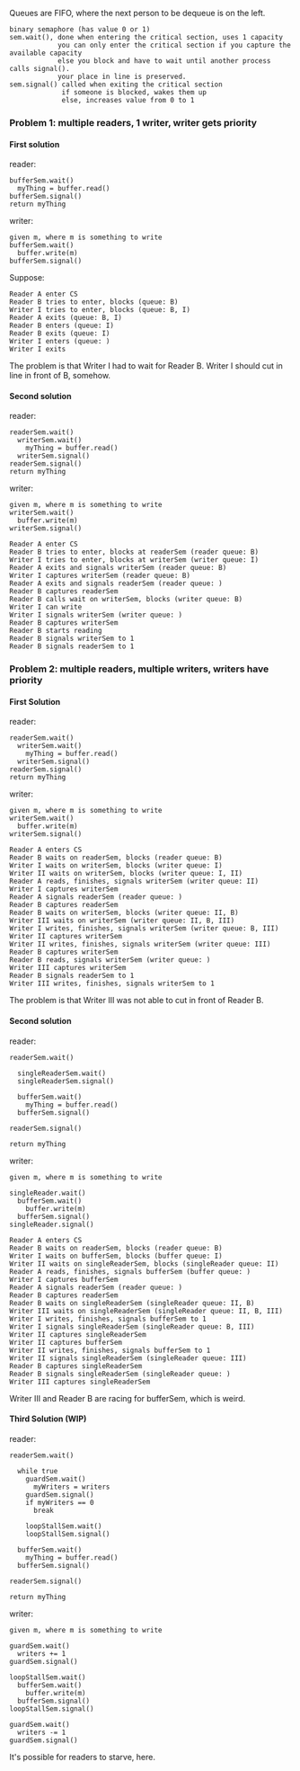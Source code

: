 
Queues are FIFO, where the next person to be dequeue is on the left.

```
binary semaphore (has value 0 or 1)
sem.wait(), done when entering the critical section, uses 1 capacity
            you can only enter the critical section if you capture the available capacity
            else you block and have to wait until another process calls signal().
            your place in line is preserved.
sem.signal() called when exiting the critical section
             if someone is blocked, wakes them up
             else, increases value from 0 to 1
```

### Problem 1: multiple readers, 1 writer, writer gets priority

#### First solution

reader:

```
bufferSem.wait()
  myThing = buffer.read()
bufferSem.signal()
return myThing
```

writer:

```
given m, where m is something to write
bufferSem.wait()
  buffer.write(m)
bufferSem.signal()
```


Suppose:

```
Reader A enter CS
Reader B tries to enter, blocks (queue: B)
Writer I tries to enter, blocks (queue: B, I)
Reader A exits (queue: B, I)
Reader B enters (queue: I)
Reader B exits (queue: I)
Writer I enters (queue: )
Writer I exits
```

The problem is that Writer I had to wait for Reader B. Writer I should cut in line in front of B, somehow.

#### Second solution

reader:

```
readerSem.wait()
  writerSem.wait()
    myThing = buffer.read()
  writerSem.signal()
readerSem.signal()
return myThing
```

writer:

```
given m, where m is something to write
writerSem.wait()
  buffer.write(m)
writerSem.signal()
```

```
Reader A enter CS
Reader B tries to enter, blocks at readerSem (reader queue: B)
Writer I tries to enter, blocks at writerSem (writer queue: I)
Reader A exits and signals writerSem (reader queue: B)
Writer I captures writerSem (reader queue: B)
Reader A exits and signals readerSem (reader queue: )
Reader B captures readerSem
Reader B calls wait on writerSem, blocks (writer queue: B)
Writer I can write
Writer I signals writerSem (writer queue: )
Reader B captures writerSem
Reader B starts reading
Reader B signals writerSem to 1
Reader B signals readerSem to 1
```


  
### Problem 2: multiple readers, multiple writers, writers have priority

#### First Solution

reader:

```
readerSem.wait()
  writerSem.wait()
    myThing = buffer.read()
  writerSem.signal()
readerSem.signal()
return myThing
```

writer:

```
given m, where m is something to write
writerSem.wait()
  buffer.write(m)
writerSem.signal()
```


```
Reader A enters CS
Reader B waits on readerSem, blocks (reader queue: B)
Writer I waits on writerSem, blocks (writer queue: I)
Writer II waits on writerSem, blocks (writer queue: I, II)
Reader A reads, finishes, signals writerSem (writer queue: II)
Writer I captures writerSem
Reader A signals readerSem (reader queue: )
Reader B captures readerSem
Reader B waits on writerSem, blocks (writer queue: II, B)
Writer III waits on writerSem (writer queue: II, B, III)
Writer I writes, finishes, signals writerSem (writer queue: B, III)
Writer II captures writerSem
Writer II writes, finishes, signals writerSem (writer queue: III)
Reader B captures writerSem
Reader B reads, signals writerSem (writer queue: )
Writer III captures writerSem
Reader B signals readerSem to 1
Writer III writes, finishes, signals writerSem to 1       
```

The problem is that Writer III was not able to cut in front of Reader B.

#### Second solution

reader:

```
readerSem.wait()

  singleReaderSem.wait()
  singleReaderSem.signal()
  
  bufferSem.wait()
    myThing = buffer.read()
  bufferSem.signal()

readerSem.signal()

return myThing
```

writer:

```
given m, where m is something to write

singleReader.wait()
  bufferSem.wait()
    buffer.write(m)
  bufferSem.signal()
singleReader.signal()
```



```
Reader A enters CS
Reader B waits on readerSem, blocks (reader queue: B)
Writer I waits on bufferSem, blocks (buffer queue: I)
Writer II waits on singleReaderSem, blocks (singleReader queue: II)
Reader A reads, finishes, signals bufferSem (buffer queue: )
Writer I captures bufferSem
Reader A signals readerSem (reader queue: )
Reader B captures readerSem
Reader B waits on singleReaderSem (singleReader queue: II, B)
Writer III waits on singleReaderSem (singleReader queue: II, B, III)
Writer I writes, finishes, signals bufferSem to 1
Writer I signals singleReaderSem (singleReader queue: B, III)
Writer II captures singleReaderSem
Writer II captures bufferSem
Writer II writes, finishes, signals bufferSem to 1
Writer II signals singleReaderSem (singleReader queue: III)
Reader B captures singleReaderSem
Reader B signals singleReaderSem (singleReader queue: )
Writer III captures singleReaderSem
```

Writer III and Reader B are racing for bufferSem, which is weird.


  
#### Third Solution (WIP)



reader:

```
readerSem.wait()

  while true
    guardSem.wait()
      myWriters = writers
    guardSem.signal()
    if myWriters == 0
      break

    loopStallSem.wait()
    loopStallSem.signal()
  
  bufferSem.wait()
    myThing = buffer.read()
  bufferSem.signal()

readerSem.signal()

return myThing
```

writer:

```
given m, where m is something to write

guardSem.wait()
  writers += 1
guardSem.signal()

loopStallSem.wait()
  bufferSem.wait()
    buffer.write(m)
  bufferSem.signal()
loopStallSem.signal()

guardSem.wait()
  writers -= 1
guardSem.signal()

```

It's possible for readers to starve, here.
